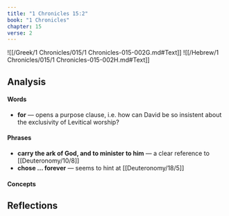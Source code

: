 ```yaml
---
title: "1 Chronicles 15:2"
book: "1 Chronicles"
chapter: 15
verse: 2
---
```

![[/Greek/1 Chronicles/015/1 Chronicles-015-002G.md#Text]]
![[/Hebrew/1 Chronicles/015/1 Chronicles-015-002H.md#Text]]

## Analysis

#### Words
- **for** — opens a purpose clause, i.e. how can David be so insistent about the exclusivity of Levitical worship?

#### Phrases
- **carry the ark of God, and to minister to him** — a clear reference to [[Deuteronomy/10/8]]
- **chose ... forever** — seems to hint at [[Deuteronomy/18/5]]

#### Concepts

## Reflections
